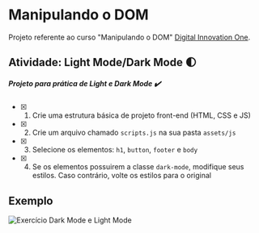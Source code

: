 # Manipulando o DOM

Projeto referente ao curso "Manipulando o DOM" [Digital Innovation One](https://digitalinnovation.one/).

## Atividade: Light Mode/Dark Mode :first_quarter_moon:


##### Projeto para prática de Light e Dark Mode :heavy_check_mark:


- [x] 1. Crie uma estrutura básica de projeto front-end (HTML, CSS e JS)
- [x] 2. Crie um arquivo chamado `scripts.js` na sua pasta `assets/js`
- [x] 3. Selecione os elementos: `h1`, `button`, `footer` e `body`
- [x] 4. Se os elementos possuirem a classe `dark-mode`, modifique seus estilos. Caso contrário, volte os estilos para o original

## Exemplo

![Exercício Dark Mode e Light Mode](./dark-mode-exercicio.gif)
